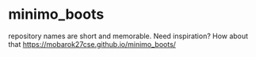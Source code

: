 # minimo_boots
repository names are short and memorable. Need inspiration? How about that
https://mobarok27cse.github.io/minimo_boots/
